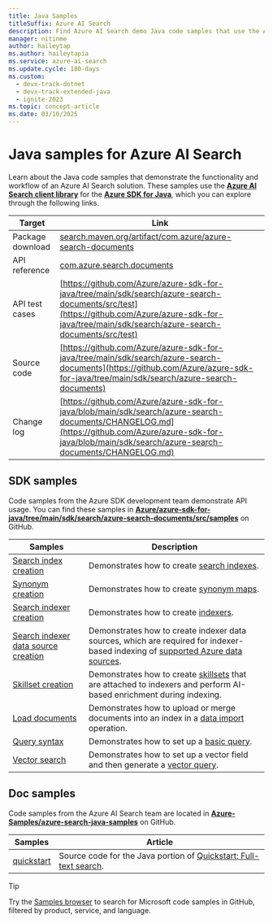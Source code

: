 ```yaml
---
title: Java Samples
titleSuffix: Azure AI Search
description: Find Azure AI Search demo Java code samples that use the Azure .NET SDK for Java.
manager: nitinme
author: haileytap
ms.author: haileytapia
ms.service: azure-ai-search
ms.update.cycle: 180-days
ms.custom:
  - devx-track-dotnet
  - devx-track-extended-java
  - ignite-2023
ms.topic: concept-article
ms.date: 03/10/2025
---
```


# Java samples for Azure AI Search

Learn about the Java code samples that demonstrate the functionality and workflow of an Azure AI Search solution. These samples use the [**Azure AI Search client library**](/java/api/overview/azure/search-documents-readme) for the [**Azure SDK for Java**](/azure/developer/java/sdk), which you can explore through the following links.

| Target | Link |
|--------|------|
| Package download | [search.maven.org/artifact/com.azure/azure-search-documents](https://search.maven.org/artifact/com.azure/azure-search-documents) |
| API reference | [com.azure.search.documents](/java/api/com.azure.search.documents)  |
| API test cases | [https://github.com/Azure/azure-sdk-for-java/tree/main/sdk/search/azure-search-documents/src/test](https://github.com/Azure/azure-sdk-for-java/tree/main/sdk/search/azure-search-documents/src/test) |
| Source code | [https://github.com/Azure/azure-sdk-for-java/tree/main/sdk/search/azure-search-documents](https://github.com/Azure/azure-sdk-for-java/tree/main/sdk/search/azure-search-documents)  |
| Change log | [https://github.com/Azure/azure-sdk-for-java/blob/main/sdk/search/azure-search-documents/CHANGELOG.md](https://github.com/Azure/azure-sdk-for-java/blob/main/sdk/search/azure-search-documents/CHANGELOG.md) |

## SDK samples

Code samples from the Azure SDK development team demonstrate API usage. You can find these samples in [**Azure/azure-sdk-for-java/tree/main/sdk/search/azure-search-documents/src/samples**](https://github.com/Azure/azure-sdk-for-java/tree/main/sdk/search/azure-search-documents/src/samples) on GitHub.

| Samples | Description |
|---------|-------------|
| [Search index creation](https://github.com/Azure/azure-sdk-for-java/blob/main/sdk/search/azure-search-documents/src/samples/java/com/azure/search/documents/indexes/CreateIndexExample.java) | Demonstrates how to create [search indexes](search-what-is-an-index.md). |
| [Synonym creation](https://github.com/Azure/azure-sdk-for-java/blob/main/sdk/search/azure-search-documents/src/samples/java/com/azure/search/documents/SynonymMapsCreateExample.java) | Demonstrates how to create [synonym maps](search-synonyms.md).  |
| [Search indexer creation](https://github.com/Azure/azure-sdk-for-java/blob/main/sdk/search/azure-search-documents/src/samples/java/com/azure/search/documents/indexes/CreateIndexerExample.java) | Demonstrates how to create [indexers](search-indexer-overview.md). |
| [Search indexer data source creation](https://github.com/Azure/azure-sdk-for-java/blob/main/sdk/search/azure-search-documents/src/samples/java/com/azure/search/documents/indexes/DataSourceExample.java) | Demonstrates how to create indexer data sources, which are required for indexer-based indexing of [supported Azure data sources](search-indexer-overview.md#supported-data-sources). |
| [Skillset creation](https://github.com/Azure/azure-sdk-for-java/blob/main/sdk/search/azure-search-documents/src/samples/java/com/azure/search/documents/indexes/CreateSkillsetExample.java) |  Demonstrates how to create [skillsets](cognitive-search-working-with-skillsets.md) that are attached to indexers and perform AI-based enrichment during indexing. |
| [Load documents](https://github.com/Azure/azure-sdk-for-java/blob/main/sdk/search/azure-search-documents/src/samples/java/com/azure/search/documents/IndexContentManagementExample.java) | Demonstrates how to upload or merge documents into an index in a [data import](search-what-is-data-import.md) operation. |
| [Query syntax](https://github.com/Azure/azure-sdk-for-java/blob/main/sdk/search/azure-search-documents/src/samples/java/com/azure/search/documents/SearchAsyncWithFullyTypedDocumentsExample.java) | Demonstrates how to set up a [basic query](search-query-overview.md). |
| [Vector search](https://github.com/Azure/azure-sdk-for-java/blob/main/sdk/search/azure-search-documents/src/samples/java/com/azure/search/documents/VectorSearchExample.java) | Demonstrates how to set up a vector field and then generate a [vector query](vector-search-how-to-query.md). |

## Doc samples

Code samples from the Azure AI Search team are located in [**Azure-Samples/azure-search-java-samples**](https://github.com/Azure-Samples/azure-search-java-samples) on GitHub.

| Samples | Article | 
|---------|-------------|
| [quickstart](https://github.com/Azure-Samples/azure-search-java-samples/tree/main/quickstart) | Source code for the Java portion of [Quickstart: Full-text search](search-get-started-text.md). |

> [!TIP]
> Try the [Samples browser](/samples/browse/?languages=java&products=azure-cognitive-search) to search for Microsoft code samples in GitHub, filtered by product, service, and language.
